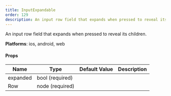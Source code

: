 ```yaml
---
title: InputExpandable
order: 129
description: An input row field that expands when pressed to reveal itschildren.@Platform ios, android, web
---
```


An input row field that expands when pressed to reveal its
children.

__Platforms__:  ios, android, web
#### Props
Name | Type | Default Value | Description
--- | --- | --- | --- 
expanded | bool  (required) |   | 
Row | node  (required) |   | 